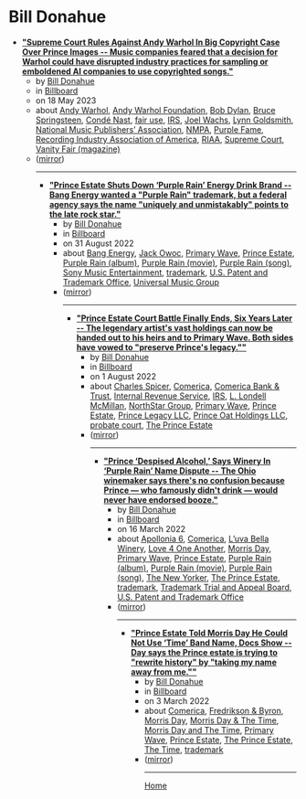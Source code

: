 # Bill Donahue

 - [**"Supreme Court Rules Against Andy Warhol In Big Copyright Case Over Prince Images -- Music companies feared that a decision for Warhol could have disrupted industry practices for sampling or emboldened AI companies to use copyrighted songs."**](https://www.billboard.com/pro/andy-warhol-prince-supreme-court-copyright-case-ruling/)<ul><li>by [Bill Donahue](../../authors/bill-donahue/index.md)</li><li>in [Billboard](https://www.billboard.com/)</li><li>on 18 May 2023</li><li>about [Andy Warhol](../../topics/andy-warhol/index.md), [Andy Warhol Foundation](../../topics/andy-warhol-foundation/index.md), [Bob Dylan](../../topics/bob-dylan/index.md), [Bruce Springsteen](../../topics/bruce-springsteen/index.md), [Condé Nast](../../topics/cond-nast/index.md), [fair use](../../topics/fair-use/index.md), [IRS](../../topics/irs/index.md), [Joel Wachs](../../topics/joel-wachs/index.md), [Lynn Goldsmith](../../topics/lynn-goldsmith/index.md), [National Music Publishers’ Association](../../topics/national-music-publishers-association/index.md), [NMPA](../../topics/nmpa/index.md), [Purple Fame](../../topics/purple-fame/index.md), [Recording Industry Association of America](../../topics/recording-industry-association-of-america/index.md), [RIAA](../../topics/riaa/index.md), [Supreme Court](../../topics/supreme-court/index.md), [Vanity Fair (magazine)](../../topics/magazine/vanity-fair/index.md)</li><li>([mirror](https://web.archive.org/web/*/https://www.billboard.com/pro/andy-warhol-prince-supreme-court-copyright-case-ruling/))</li><ul>

----

 - [**"Prince Estate Shuts Down ‘Purple Rain’ Energy Drink Brand -- Bang Energy wanted a "Purple Rain" trademark, but a federal agency says the name "uniquely and unmistakably" points to the late rock star."**](https://www.billboard.com/pro/prince-estate-purple-rain-bang-energy-drink-ruling/)<ul><li>by [Bill Donahue](../../authors/bill-donahue/index.md)</li><li>in [Billboard](https://www.billboard.com/)</li><li>on 31 August 2022</li><li>about [Bang Energy](../../topics/bang-energy/index.md), [Jack Owoc](../../topics/jack-owoc/index.md), [Primary Wave](../../topics/primary-wave/index.md), [Prince Estate](../../topics/prince-estate/index.md), [Purple Rain (album)](../../topics/album/purple-rain/index.md), [Purple Rain (movie)](../../topics/movie/purple-rain/index.md), [Purple Rain (song)](../../topics/song/purple-rain/index.md), [Sony Music Entertainment](../../topics/sony-music-entertainment/index.md), [trademark](../../topics/trademark/index.md), [U.S. Patent and Trademark Office](../../topics/u-s-patent-and-trademark-office/index.md), [Universal Music Group](../../topics/universal-music-group/index.md)</li><li>([mirror](https://web.archive.org/web/*/https://www.billboard.com/pro/prince-estate-purple-rain-bang-energy-drink-ruling/))</li><ul>

----

 - [**"Prince Estate Court Battle Finally Ends, Six Years Later -- The legendary artist's vast holdings can now be handed out to his heirs and to Primary Wave. Both sides have vowed to "preserve Prince's legacy.""**](https://www.billboard.com/pro/prince-estate-court-battle-ends-six-years/)<ul><li>by [Bill Donahue](../../authors/bill-donahue/index.md)</li><li>in [Billboard](https://www.billboard.com/)</li><li>on 1 August 2022</li><li>about [Charles Spicer](../../topics/charles-spicer/index.md), [Comerica](../../topics/comerica/index.md), [Comerica Bank & Trust](../../topics/comerica-bank-trust/index.md), [Internal Revenue Service](../../topics/internal-revenue-service/index.md), [IRS](../../topics/irs/index.md), [L. Londell McMillan](../../topics/l-londell-mcmillan/index.md), [NorthStar Group](../../topics/northstar-group/index.md), [Primary Wave](../../topics/primary-wave/index.md), [Prince Estate](../../topics/prince-estate/index.md), [Prince Legacy LLC](../../topics/prince-legacy-llc/index.md), [Prince Oat Holdings LLC](../../topics/prince-oat-holdings-llc/index.md), [probate court](../../topics/probate-court/index.md), [The Prince Estate](../../topics/the-prince-estate/index.md)</li><li>([mirror](https://web.archive.org/web/*/https://www.billboard.com/pro/prince-estate-court-battle-ends-six-years/))</li><ul>

----

 - [**"Prince ‘Despised Alcohol,’ Says Winery In ‘Purple Rain’ Name Dispute -- The Ohio winemaker says there's no confusion because Prince — who famously didn't drink — would never have endorsed booze."**](https://www.billboard.com/pro/prince-estate-battles-winery-purple-rain/)<ul><li>by [Bill Donahue](../../authors/bill-donahue/index.md)</li><li>in [Billboard](https://www.billboard.com/)</li><li>on 16 March 2022</li><li>about [Apollonia 6](../../topics/apollonia-6/index.md), [Comerica](../../topics/comerica/index.md), [L’uva Bella Winery](../../topics/l-uva-bella-winery/index.md), [Love 4 One Another](../../topics/love-4-one-another/index.md), [Morris Day](../../topics/morris-day/index.md), [Primary Wave](../../topics/primary-wave/index.md), [Prince Estate](../../topics/prince-estate/index.md), [Purple Rain (album)](../../topics/album/purple-rain/index.md), [Purple Rain (movie)](../../topics/movie/purple-rain/index.md), [Purple Rain (song)](../../topics/song/purple-rain/index.md), [The New Yorker](../../topics/the-new-yorker/index.md), [The Prince Estate](../../topics/the-prince-estate/index.md), [trademark](../../topics/trademark/index.md), [Trademark Trial and Appeal Board](../../topics/trademark-trial-and-appeal-board/index.md), [U.S. Patent and Trademark Office](../../topics/u-s-patent-and-trademark-office/index.md)</li><li>([mirror](https://web.archive.org/web/*/https://www.billboard.com/pro/prince-estate-battles-winery-purple-rain/))</li><ul>

----

 - [**"Prince Estate Told Morris Day He Could Not Use ‘Time’ Band Name, Docs Show -- Day says the Prince estate is trying to "rewrite history" by "taking my name away from me.""**](https://www.billboard.com/business/legal/prince-estate-morris-day-the-time-response-1235039415/)<ul><li>by [Bill Donahue](../../authors/bill-donahue/index.md)</li><li>in [Billboard](https://www.billboard.com/)</li><li>on 3 March 2022</li><li>about [Comerica](../../topics/comerica/index.md), [Fredrikson & Byron](../../topics/fredrikson-byron/index.md), [Morris Day](../../topics/morris-day/index.md), [Morris Day & The Time](../../topics/morris-day-the-time/index.md), [Morris Day and The Time](../../topics/morris-day-and-the-time/index.md), [Primary Wave](../../topics/primary-wave/index.md), [Prince Estate](../../topics/prince-estate/index.md), [The Prince Estate](../../topics/the-prince-estate/index.md), [The Time](../../topics/the-time/index.md), [trademark](../../topics/trademark/index.md)</li><li>([mirror](https://web.archive.org/web/*/https://www.billboard.com/business/legal/prince-estate-morris-day-the-time-response-1235039415/))</li><ul>

----

[Home](../index.md)

